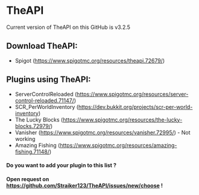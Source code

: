 # TheAPI
Current version of TheAPI on this GitHub is v3.2.5

## Download TheAPI:
* Spigot (https://www.spigotmc.org/resources/theapi.72679/)

## Plugins using TheAPI:
* ServerControlReloaded (https://www.spigotmc.org/resources/server-control-reloaded.71147/)
* SCR_PerWorldInventory (https://dev.bukkit.org/projects/scr-per-world-inventory)
* The Lucky Blocks (https://www.spigotmc.org/resources/the-lucky-blocks.72979/)
* Vanisher (https://www.spigotmc.org/resources/vanisher.72995/) - Not working
* Amazing Fishing (https://www.spigotmc.org/resources/amazing-fishing.71148/)

#### Do you want to add your plugin to this list ?
#### Open request on https://github.com/Straiker123/TheAPI/issues/new/choose !

